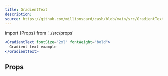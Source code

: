 ```yaml
---
title: GradientText
description:
source: https://github.com/millionscard/cash/blob/main/src/GradientText.js
---
```


import {Props} from '../src/props'

```jsx
<GradientText fontSize="2xl" fontWeight="bold">
  Gradient text example
</GradientText>
```

## Props

<Props of="GradientText" />
